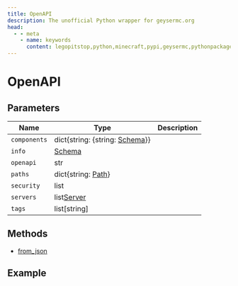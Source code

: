 ```yaml
---
title: OpenAPI
description: The unofficial Python wrapper for geysermc.org
head:
  - - meta
    - name: keywords
      content: legopitstop,python,minecraft,pypi,geysermc,pythonpackage
---
```


# OpenAPI

## Parameters

| Name         | Type                               | Description |
| ------------ | ---------------------------------- | ----------- |
| `components` | dict{string: {string: [Schema]()}} |             |
| `info`       | [Schema]()                         |             |
| `openapi`    | str                                |             |
| `paths`      | dict{string: [Path]()}             |             |
| `security`   | list                               |             |
| `servers`    | list[Server]()                     |             |
| `tags`       | list[string]                       |             |

## Methods

- [from_json](#from-json)

## Example

```py

```
